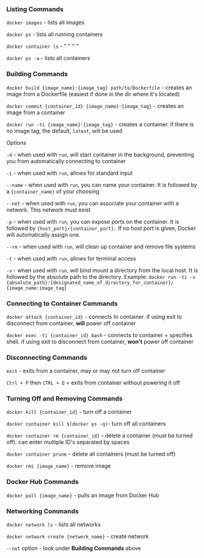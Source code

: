 ### Listing Commands
`docker images` - lists all images

`docker ps` - lists all running containers

`docker container ls` - " " " "

`docker ps -a` - lists all containers

### Building Commands
`docker build {image_name}:{image_tag} path/to/Dockerfile` - creates an image from a Dockerfile (easiest if done in the dir where it's located)

`docker commit {container_id} {image_name}:{image_tag}` - creates an image from a container

`docker run -ti {image_name}:{image_tag}` - creates a container. if there is no image tag, the default, `latest`, will be used

*Options*

`-d` - when used with `run`, will start container in the background, preventing you from automatically connecting to container

`-i` - when used with `run`, allows for standard input

`--name` - when used with `run`, you can name your container. It is followed by a `{container_name}` of your choosing

`--net` - when used with `run`, you can associate your container with a network. This network must exist

`-p` - when used with `run`, you can expose ports on the container. It is followed by `{host_port}/{container_port}.` If no host port is given, Docker will automatically assign one.

`--rm` - when used with `run`, will clean up container and remove file systems

`-t` - when used with `run`, allows for terminal access

`-v` - when used with `run`, will bind mount a directory from the local host. It is followed by the absolute path to the directory. Example: `docker run -ti -v {absolute_path}:{designated_name_of_directory_for_container}/ {image_name:image_tag}`

### Connecting to Container Commands
`docker attach {container_id}` - connects to container. if using exit to disconnect from container, **will** power off container

`docker exec -ti {container_id} bash` - connects to container + specifies shell. if using exit to disconnect from container, **won't** power off container

### Disconnecting Commands
`exit` - exits from a container, may or may not turn off container

`Ctrl + P` then `CTRL + Q` = exits from container without powering it off

### Turning Off and Removing Commands
`docker kill {container_id}` - turn off a container

`docker container kill $(docker ps -q)`- turn off all containers

`docker container rm {container_id}` - delete a container (must be turned off). can enter multiple ID's separated by spaces

`docker container prune` - delete all containers (must be turned off)

`docker rmi {image_name}` - remove image

### Docker Hub Commands
`docker pull {image_name}` - pulls an image from Docker Hub

### Networking Commands
`docker network ls` - lists all networks

`docker network create {network_name}` - create network

`--net` option - look under **Building Commands** above
